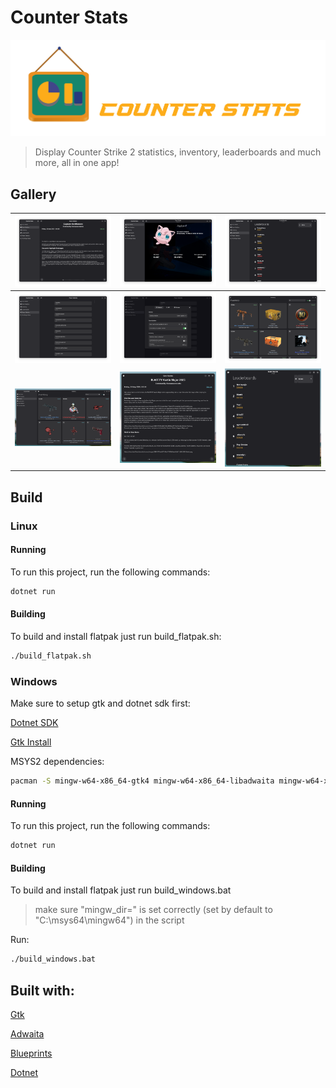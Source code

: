 # **Counter Stats**
![](screenshots/logo.png)

> Display Counter Strike 2 statistics, inventory, leaderboards and much more, all in one app!


## Gallery
|![Game Updates](screenshots/1.png)|![Profile](screenshots/2.png)|![leaderboards](screenshots/3.png)|
|--------------------|--------------------|--------------------|
|![Statistics](screenshots/4.png)|![preferences](screenshots/5.png)|![Inventory](screenshots/6.png)|
|![InventoryWindows](screenshots/7.png)|![gameUpdates win](screenshots/8.png)|![leaderboards win](screenshots/9.png)|


## Build

### Linux

#### Running


To run this project, run the following commands:

```bash
dotnet run
```

#### Building

To build and install flatpak just run build_flatpak.sh:

```bash
./build_flatpak.sh
```

### Windows
Make sure to setup gtk and dotnet sdk first:

[Dotnet SDK](https://dotnet.microsoft.com/en-us/download)

[Gtk Install](https://www.gtk.org/docs/installations/windows/)

MSYS2 dependencies:

```bash
pacman -S mingw-w64-x86_64-gtk4 mingw-w64-x86_64-libadwaita mingw-w64-x86_64-blueprint-compiler mingw-w64-x86_64-librsvg 
```

#### Running

To run this project, run the following commands:

```bash
dotnet run
```

#### Building
To build and install flatpak just run build_windows.bat

>make sure "mingw_dir=" is set correctly (set by default to "C:\\msys64\\mingw64") in the script

Run: 

```bash
./build_windows.bat
```

## Built with:
[Gtk](https://www.gtk.org/)

[Adwaita](https://gnome.pages.gitlab.gnome.org/libadwaita/)

[Blueprints](https://gnome-team.pages.debian.net/blueprint-compiler/index.html)

[Dotnet](https://dotnet.microsoft.com/en-us/)